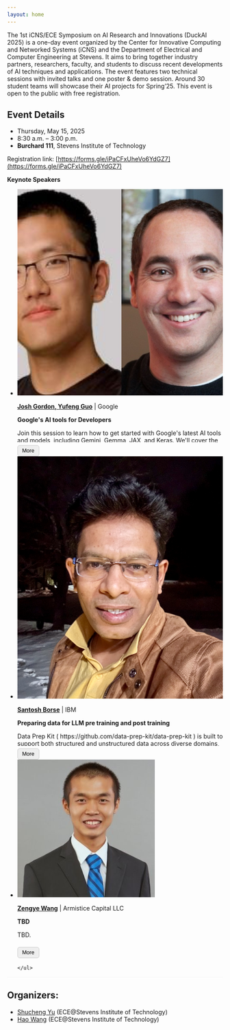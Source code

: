 ```yaml
---
layout: home
---
```

<script>
function toggleContent(button) {
    const content = button.previousElementSibling;
    content.classList.toggle('collapsed');
    if (content.classList.contains('collapsed')) {
        button.textContent = 'More';
    } else {
        button.textContent = 'Less';
    }
}
</script>

<!-- Add this CSS to control appearance -->
<style>
.expandable-content {
    max-height: 7em; /* Adjust how much you want to initially show */
    overflow: hidden;
    position: relative;
    transition: max-height 0.3s ease;
}

.expandable-content.collapsed {
    max-height: 3.2em;
}

.expandable-content:not(.collapsed) {
    max-height: 1000em; /* Expand fully */
}

.expand-btn {
    margin-top: 0.5em;
    padding: 0.4em 0.8em;
    font-size: 0.9em;
    background-color: #eee;
    border: 1px solid #ccc;
    cursor: pointer;
    border-radius: 5px;
}
</style>

<!-- ![topic_banner](/_images/banner.jpg) -->

The 1st iCNS/ECE Symposium on AI Research and Innovations (DuckAI 2025) is a one-day event organized by the Center for Innovative Computing and Networked Systems (iCNS) and the Department of Electrical and Computer Engineering at Stevens. It aims to bring together industry partners, researchers, faculty, and students to discuss recent developments of AI techniques and applications. The event features two technical sessions with invited talks and one poster & demo session. Around 30 student teams will showcase their AI projects for Spring’25. This event is open to the public with free registration.


## Event Details

* Thursday, May 15, 2025
* 8:30 a.m. – 3:00 p.m.
* **Burchard 111**, Stevens Institute of Technology

<!-- 

## Agenda

* 8:30 AM - Check in
* 9:15 AM - Opening Remarks by ECE Department Chair: Dr. Min Song
* 9:30 AM - Invited Talk Session 1 - Host: Dr. Hao Wang
* 10:20 AM - Coffee Break
* 10:40 AM - Invited Talk Session 2 - Host: Dr. Shucheng Yu
* 11:30 AM - Lunch
* 1:00 PM - Student Project Poster & Demo
* 2:30 PM - Award announcement
* 3:00 PM - Adjourn -->

Registration link: [https://forms.gle/iPaCFxUheVo6YdGZ7](https://forms.gle/iPaCFxUheVo6YdGZ7)


**Keynote Speakers**
<div class="home" style="font-size: 1em;">
    <ul class="responsive-table" style="margin-left: 0; border-bottom: 0.1em solid whitesmoke;">
        <li class="table-row">
            <div class="col-12 col-md-12">
                <div class="image--cover-container">
                    <img src="_images/google.jpg" class="image--cover">
                </div>
            </div>
            <div class="col-12 col-md-12">
                <p><b><a href="">Josh Gordon, Yufeng Guo</a></b> | Google </p>
                <b>Google's AI tools for Developers</b>
                <div class="expandable-content collapsed">
                    <p>Join this session to learn how to get started with Google's latest AI tools and models, including Gemini, Gemma, JAX, and Keras. We'll cover the latest models, and how to get started.</p>
                    <p><b>Short Bio:</b> Josh leads AI Developer Relations at Google (fun fact, a groupJosh founded back in 2015). Josh also is an adjunct professor at Columbia, whereJosh occasionally teach classes on deep learning. Josh has extensive experience across many areas of AI---from classical methods, to deep learning, to the latest in generative AI---as well as applications across many fields. Josh wears many hats at Google, and have management and leadership experience.</p>
                    <p>Yufeng Guo is a Developer Advocate at Google, specializing in Cloud AI. He is dedicated to making machine learning more understandable and usable for all. Yufeng is the creator of the YouTube series “AI Adventures,” which explores the art, science, and tools of machine learning.</p>
                </div>
                <button class="expand-btn" onclick="toggleContent(this)">More</button>
            </div>  
        </li>
        <li class="table-row">
            <div class="col-12 col-md-12">
                <div class="image--cover-container">
                    <img src="_images/SantoshBorse.jpeg" class="image--cover">
                </div>
            </div>
            <div class="col-12 col-md-12">
                <p><b><a href="https://medium.com/@sanborse">Santosh Borse</a></b> | IBM </p>
                <b>Preparing data for LLM pre training and post training</b>
                <div class="expandable-content collapsed">
                    <p>Data Prep Kit ( https://github.com/data-prep-kit/data-prep-kit ) is built to support both structured and unstructured data across diverse domains, It enables development team to focus on model development by reducing the time and effort required for data preprocessing. Santosh will take your though the challenges in pre training data and how DPK is used to solve those challenges. Data Prep Kit is a open source project, Santosh will also go through the open source contribution opportunities for participants.</p>
                    <p><b>Short Bio: </b>Santosh Borse is an experienced software engineer with 20 years of expertise in designing, developing, and managing complex software systems. He currently works as a <b>Senior Research Engineer @ IBM Research</b>, where he focuses on preparing and processing data for training the IBM Granite series models. Throughout his career, Santosh has held roles ranging from Junior Developer to Architect, contributing to impactful projects across AI, NLP, IoT, cloud computing, and more. He is also a named inventor on several granted patents in emerging technologies. Driven by a passion for problem-solving and innovation, Santosh believes in <b>making the world a better place through software</b>—a principle that continues to guide his work every day.</p>
                </div>
                <button class="expand-btn" onclick="toggleContent(this)">More</button>
            </div>  
        </li>
        <li class="table-row">
            <div class="col-12 col-md-12">
                <div class="image--cover-container">
                    <img src="_images/zengye.jpeg" class="image--cover">
                </div>
            </div>
            <div class="col-12 col-md-12">
                <p><b><a href="">Zengye Wang</a></b> | Armistice Capital LLC </p>
                <b>TBD</b>
                <div class="expandable-content collapsed">
                    <p>TBD.</p>
                    <p><b>Short Bio:</b> TBD.</p>
                </div>
                <button class="expand-btn" onclick="toggleContent(this)">More</button>
            </div>  
        </li>
        
    </ul>
</div>


## Organizers:

* [Shucheng Yu](https://www.stevens.edu/profile/syu19) (ECE@Stevens Institute of Technology)
* [Hao Wang](https://intellisys.haow.us/haowang/) (ECE@Stevens Institute of Technology)
 
<!-- 
**Important Dates:**
* ~~Submission deadline: April 1, 2025~~
* ~~Acceptance notification: April 15, 2025~~
* Final version: May 30, 2025
* PER Camera ready: June 30, 2025
* Workshop date: June 13, 2025 -->
